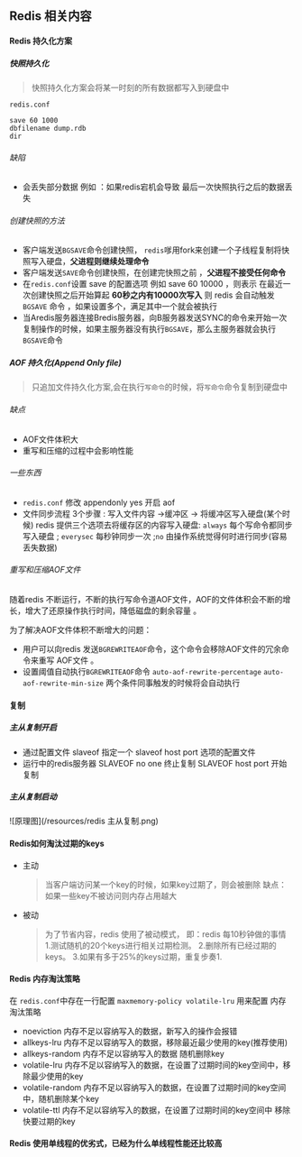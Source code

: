 ## Redis 相关内容





#### Redis 持久化方案
##### 快照持久化 

> 快照持久化方案会将某一时刻的所有数据都写入到硬盘中


`redis.conf`
```
save 60 1000 
dbfilename dump.rdb 
dir 
```

###### 缺陷 
- 会丢失部分数据 例如 ：如果redis宕机会导致 最后一次快照执行之后的数据丢失 

###### 创建快照的方法
- 客户端发送`BGSAVE`命令创建快照， `redis`嗲用fork来创建一个子线程复制将快照写入硬盘，**父进程则继续处理命令**
- 客户端发送`SAVE`命令创建快照，在创建完快照之前 ，**父进程不接受任何命令** 
- 在`redis.conf`设置 save 的配置选项 例如 save 60 10000 ，则表示 在最近一次创建快照之后开始算起 **60秒之内有10000次写入** 则 redis 会自动触发`BGSAVE` 命令 ，如果设置多个，满足其中一个就会被执行
- 当Aredis服务器连接Bredis服务器，向B服务器发送SYNC的命令来开始一次复制操作的时候，如果主服务器没有执行`BGSAVE`，那么主服务器就会执行`BGSAVE`命令




##### AOF 持久化(Append Only file)

> 只追加文件持久化方案,会在执行`写命令`的时候，将`写命令`命令复制到硬盘中

###### 缺点 
- AOF文件体积大 
- 重写和压缩的过程中会影响性能 



###### 一些东西
- `redis.conf` 修改 appendonly yes 开启  aof 
- 文件同步流程 3个步骤 :  写入文件内容 ->缓冲区 -> 将缓冲区写入硬盘(某个时候) redis 提供三个选项去将缓存区的内容写入硬盘: `always` 每个写命令都同步写入硬盘 ; `everysec` 每秒钟同步一次 ;`no` 由操作系统觉得何时进行同步(容易丢失数据)

###### 重写和压缩AOF文件
随着redis 不断运行，不断的执行写命令道AOF文件，AOF的文件体积会不断的增长，增大了还原操作执行时间，降低磁盘的剩余容量 。

为了解决AOF文件体积不断增大的问题：
- 用户可以向redis 发送`BGREWRITEAOF`命令，这个命令会移除AOF文件的冗余命令来重写 AOF文件 。
- 设置阈值自动执行`BGREWRITEAOF`命令 `auto-aof-rewrite-percentage` `auto-aof-rewrite-min-size` 两个条件同事触发的时候将会自动执行


#### 复制


##### 主从复制开启
- 通过配置文件  slaveof 指定一个 slaveof host port 选项的配置文件
- 运行中的redis服务器 SLAVEOF no one  终止复制  SLAVEOF host port 开始复制

##### 主从复制启动

![原理图](/resources/redis 主从复制.png)





#### Redis如何淘汰过期的keys

- 主动 
    > 当客户端访问某一个key的时候，如果key过期了，则会被删除 
    > 缺点：如果一些key不被访问则内存占用越大
- 被动 
    > 为了节省内容，redis 使用了被动模式，
    > 即：redis 每10秒钟做的事情
    > 1.测试随机的20个keys进行相关过期检测。
    > 2.删除所有已经过期的keys。 
    > 3.如果有多于25%的keys过期，重复步奏1.


#### Redis 内存淘汰策略
在 `redis.conf`中存在一行配置 `maxmemory-policy volatile-lru` 用来配置 内存淘汰策略 
 - noeviction 内存不足以容纳写入的数据，新写入的操作会报错
 - allkeys-lru  内存不足以容纳写入的数据，移除最近最少使用的key(推荐使用)
 - allkeys-random  内存不足以容纳写入的数据 随机删除key
 - volatile-lru 内存不足以容纳写入的数据，在设置了过期时间的key空间中，移除最少使用的key
 - volatile-random 内存不足以容纳写入的数据，在设置了过期时间的key空间中，随机删除某个key 
 - volatile-ttl 内存不足以容纳写入的数据，在设置了过期时间的key空间中 移除快要过期的key 




#### Redis 使用单线程的优劣式，已经为什么单线程性能还比较高







